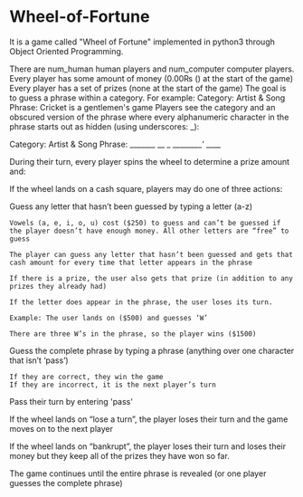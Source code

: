 # Wheel-of-Fortune
It is a game called "Wheel of Fortune" implemented in python3 through Object Oriented Programming.

There are num_human human players and num_computer computer players.
Every player has some amount of money (0.00₨ () at the start of the game)
Every player has a set of prizes (none at the start of the game)
The goal is to guess a phrase within a category. For example:
Category: Artist & Song
Phrase: Cricket is a gentlemen's game
Players see the category and an obscured version of the phrase where every alphanumeric character in the phrase starts out as hidden (using underscores: _):

Category: Artist & Song
Phrase: _______ __ _ _________'_ ____

During their turn, every player spins the wheel to determine a prize amount and:

If the wheel lands on a cash square, players may do one of three actions:

  Guess any letter that hasn’t been guessed by typing a letter (a-z)

    Vowels (a, e, i, o, u) cost ($250) to guess and can’t be guessed if the player doesn’t have enough money. All other letters are “free” to guess

    The player can guess any letter that hasn’t been guessed and gets that cash amount for every time that letter appears in the phrase

    If there is a prize, the user also gets that prize (in addition to any prizes they already had)

    If the letter does appear in the phrase, the user loses its turn.

    Example: The user lands on ($500) and guesses ‘W’

    There are three W’s in the phrase, so the player wins ($1500)

  Guess the complete phrase by typing a phrase (anything over one character that isn’t ‘pass’)

    If they are correct, they win the game
    If they are incorrect, it is the next player’s turn

  Pass their turn by entering 'pass'

If the wheel lands on “lose a turn”, the player loses their turn and the game moves on to the next player

If the wheel lands on “bankrupt”, the player loses their turn and loses their money but they keep all of the prizes they have won so far.

The game continues until the entire phrase is revealed (or one player guesses the complete phrase)
